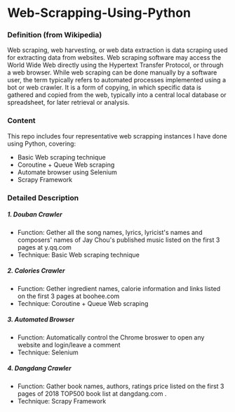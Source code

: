# Web-Scrapping-Using-Python
### Definition (from Wikipedia)
Web scraping, web harvesting, or web data extraction is data scraping used for extracting data from websites. Web scraping software may access the World Wide Web directly using the Hypertext Transfer Protocol, or through a web browser. While web scraping can be done manually by a software user, the term typically refers to automated processes implemented using a bot or web crawler. It is a form of copying, in which specific data is gathered and copied from the web, typically into a central local database or spreadsheet, for later retrieval or analysis.

### Content
This repo includes four representative web scrapping instances I have done using Python, covering:
- Basic Web scraping technique
- Coroutine + Queue Web scraping
- Automate browser using Selenium
- Scrapy Framework

### Detailed Description
##### 1. Douban Crawler
- Function: Gether all the song names, lyrics, lyricist's names and composers' names of Jay Chou's published music listed on the first 3 pages at y.qq.com
- Technique: Basic Web scraping technique

##### 2. Calories Crawler
- Function: Gether ingredient names, calorie information and links listed on the first 3 pages at boohee.com
- Technique: Coroutine + Queue Web scraping

##### 3. Automated Browser
- Function: Automatically control the Chrome broswer to open any website and login/leave a comment
- Technique: Selenium

##### 4. Dangdang Crawler
- Function: Gather book names, authors, ratings price listed on the first 3 pages of 2018 TOP500 book list at dangdang.com .
- Technique: Scrapy Framework




